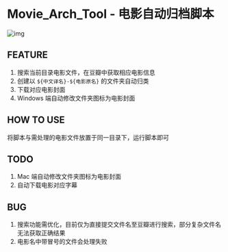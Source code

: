 # Movie_Arch_Tool - 电影自动归档脚本
![img](https://i.loli.net/2019/10/09/CjrEZxpN3zRF18k.jpg)
## FEATURE
1. 搜索当前目录电影文件，在豆瓣中获取相应电影信息
2. 创建以 `${中文译名}-${电影原名}` 的文件夹自动归类
3. 下载对应电影封面
4. Windows 端自动修改文件夹图标为电影封面
   
## HOW TO USE
将脚本与需处理的电影文件放置于同一目录下，运行脚本即可

## TODO
1. Mac 端自动修改文件夹图标为电影封面
2. 自动下载电影对应字幕

## BUG
1. 搜索功能需优化，目前仅为直接提交文件名至豆瓣进行搜索，部分复杂文件名无法获取正确结果
2. 电影名中带冒号的文件会处理失败